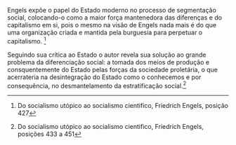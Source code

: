 Engels expõe o papel do Estado moderno no processo de segmentação social, colocando-o como a maior força mantenedora das diferenças e do capitalismo em si, pois o mesmo na visão de Engels nada mais é do que uma organização criada e mantida pela burguesia para perpetuar o capitalismo. [^1]

Seguindo sua crítica ao Estado o autor revela sua solução ao grande problema da diferenciação social: a tomada dos meios de produção e consquentemente do Estado pelas forças da sociedade proletária, o que acerrateria na desintegração do Estado como o conhecemos e por consequência, no desmantelamento da estratificação social.[^2]

[^1]: Do socialismo utópico ao socialismo cientifico, Friedrich Engels, posição 427
[^2]: Do socialismo utópico ao socialismo cientifico, Friedrich Engels, posições 433 a 451